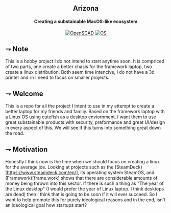 <div align="center">

## Arizona
#### Creating a substainable MacOS-like ecosystem

[![OpenSCAD](https://img.shields.io/badge/Arizona--Laptop-f9d72c.svg?style=for-the-badge&logoColor=white&logo=openscad)]()
[![OS](https://img.shields.io/badge/Arizona--OS-FCC624.svg?style=for-the-badge&logoColor=white&logo=linux)]()

</div>

## ⇁  Note
This is a hobby project I do not intend to start anytime soon. It is compriced of two parts, one create a better chasis for the framework laptop, two create a linux distribution. Both seem time intencive, I do not have a 3d printer and rn I need to focus on smaller projects.

## ⇁  Welcome
This is a repo for all the project I intent to use in my attempt to create a better laptop for my friends and family. Based on the framework laptop with a Linux OS using cutefish as a desktop enviornment. I want them to use great substainable products with security, preformance and great UI/design in every aspect of this. We will see if this turns into something great down the road.

## ⇁  Motivation
Honestly I think now is the time when we should focus on creating a linux for the average joe. Looking at projects such as the (SteamDeck)[https://www.steamdeck.com/en/], its operating system SteamOS, and (Framework)[frame.work] shows that there are considerable amounts of money being thrown into this sector. If there is such a thing as "The year of the Linux desktop" (I would prefer the year of Linux laptop. I think desktops are dead) then I think that is going to be soon if it will ever succeed. So I want to help promote this for purely ideological reasons and in the end, isn't an ideological goal how startups start?
